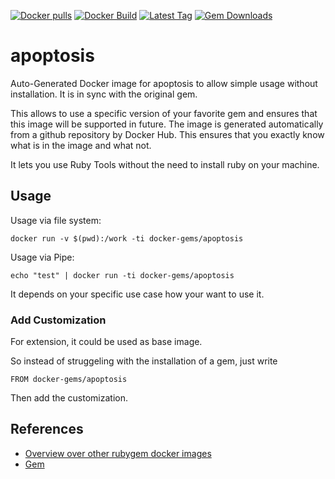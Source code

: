 [![Docker pulls](https://img.shields.io/docker/pulls/rubygem/apoptosis.svg)](https://hub.docker.com/r/rubygem/apoptosis/)
[![Docker Build](https://img.shields.io/docker/automated/rubygem/apoptosis.svg)](https://hub.docker.com/r/rubygem/apoptosis/)
[![Latest Tag](https://img.shields.io/github/tag/docker-rubygem/apoptosis.svg)](https://hub.docker.com/r/rubygem/apoptosis/)
[![Gem Downloads](https://img.shields.io/gem/dt/apoptosis.svg)](https://rubygems.org/gems/apoptosis/)
# apoptosis

Auto-Generated Docker image for apoptosis to allow simple usage without installation.
It is in sync with the original gem.

This allows to use a specific version of your favorite gem and ensures that this image will be supported in future.
The image is generated automatically from a github repository by Docker Hub.
This ensures that you exactly know what is in the image and what not.

It lets you use Ruby Tools without the need to install ruby on your machine.

## Usage

Usage via file system:

`docker run -v $(pwd):/work -ti docker-gems/apoptosis`

Usage via Pipe:

`echo "test" | docker run -ti docker-gems/apoptosis`

It depends on your specific use case how your want to use it.

### Add Customization

For extension, it could be used as base image.

So instead of struggeling with the installation of a gem, just write

`FROM docker-gems/apoptosis`

Then add the customization.

## References

 - [Overview over other rubygem docker images](https://github.com/thinkbot/docker-rubygem)
 - [Gem](https://rubygems.org/gems/apoptosis/)
